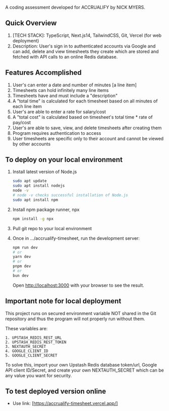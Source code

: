 A coding assessment developed for ACCRUALIFY by NICK MYERS.

## Quick Overview

1. [TECH STACK]: TypeScript, Next.js14, TailwindCSS, Git, Vercel (for web deployment)
2. Description: User's sign in to authenticated accounts via Google and can add, delete and view timesheets they create which are stored and fetched with API calls to an online Redis database.

## Features Accomplished
1. User's can enter a date and number of minutes [a line item]
2. Timesheets can hold infinitely many line items
3. Timesheets have and must include a "description"
4. A "total time" is calculated for each timesheet based on all minutes of each line item
5. User's are able to enter a rate for salary/cost
6. A "total cost" is calculated based on timesheet's total time * rate of pay/cost
7. User's are able to save, view, and delete timesheets after creating them
8. Program requires authentication to access
9. User timesheets are specific only to their account and cannot be viewed by other accounts

## To deploy on your local environment

1. Install latest version of Node.js
    ```bash
    sudo apt update
    sudo apt install nodejs
    node -v
    # node -v checks successful installation of Node.js
    sudo apt install npm
    ```
2. Install npm package runner, npx
    ```bash
    npm install -g npx
    ```
3. Pull git repo to your local environment
4. Once in .../accrualify-timesheet, run the development server:

    ```bash
    npm run dev
    # or
    yarn dev
    # or
    pnpm dev
    # or
    bun dev
    ```

    Open [http://localhost:3000](http://localhost:3000) with your browser to see the result.

## Important note for local deployment
This project runs on secured environment variable NOT shared in the Git repository and thus the program
will not properly run without them.

These variables are:
```
1. UPSTASH_REDIS_REST_URL
2. UPSTASH_REDIS_REST_TOKEN
3. NEXTAUTH_SECRET
4. GOOGLE_CLIENT_ID
5. GOOGLE_CLIENT_SECRET
```

To solve this, import your own Upstash Redis database token/url, Google API client ID/Secret, and create your own NEXTAUTH_SECRET which can be any value you want for security.

## To test deployed version online

- Use link: [https://accrualify-timesheet.vercel.app/] 
